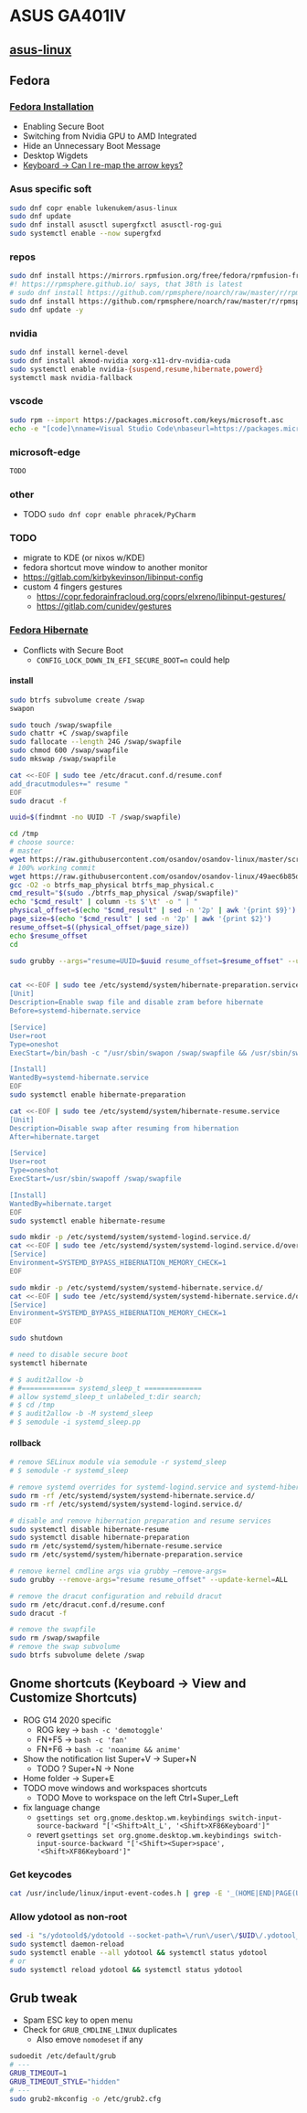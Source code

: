 # ASUS GA401IV

## [asus-linux](https://asus-linux.org/)

## Fedora

### [Fedora Installation](https://asus-linux.org/guides/fedora-guide/)

- Enabling Secure Boot
- Switching from Nvidia GPU to AMD Integrated
- Hide an Unnecessary Boot Message
- Desktop Wigdets
- [Keyboard -> Can I re-map the arrow keys?](https://asus-linux.org/faq/)

### Asus specific soft

```bash
sudo dnf copr enable lukenukem/asus-linux
sudo dnf update
sudo dnf install asusctl supergfxctl asusctl-rog-gui
sudo systemctl enable --now supergfxd
```

### repos

```bash
sudo dnf install https://mirrors.rpmfusion.org/free/fedora/rpmfusion-free-release-$(rpm -E %fedora).noarch.rpm https://mirrors.rpmfusion.org/nonfree/fedora/rpmfusion-nonfree-release-$(rpm -E %fedora).noarch.rpm
#! https://rpmsphere.github.io/ says, that 38th is latest
# sudo dnf install https://github.com/rpmsphere/noarch/raw/master/r/rpmsphere-release-$(rpm -E %fedora)-1.noarch.rpm
sudo dnf install https://github.com/rpmsphere/noarch/raw/master/r/rpmsphere-release-38-1.noarch.rpm
sudo dnf update -y
```

### nvidia

```bash
sudo dnf install kernel-devel
sudo dnf install akmod-nvidia xorg-x11-drv-nvidia-cuda
sudo systemctl enable nvidia-{suspend,resume,hibernate,powerd}
systemctl mask nvidia-fallback
```

### vscode

```bash
sudo rpm --import https://packages.microsoft.com/keys/microsoft.asc
echo -e "[code]\nname=Visual Studio Code\nbaseurl=https://packages.microsoft.com/yumrepos/vscode\nenabled=1\ngpgcheck=1\ngpgkey=https://packages.microsoft.com/keys/microsoft.asc" | sudo tee /etc/yum.repos.d/vscode.repo > /dev/null
```

### microsoft-edge

```bash
TODO
```

### other

- TODO `sudo dnf copr enable phracek/PyCharm`

### TODO

- migrate to KDE (or nixos w/KDE)
- fedora shortcut move window to another monitor
- <https://gitlab.com/kirbykevinson/libinput-config>
- custom 4 fingers gestures
  - <https://copr.fedorainfracloud.org/coprs/elxreno/libinput-gestures/>
  - <https://gitlab.com/cunidev/gestures>

### [Fedora Hibernate](https://fedoramagazine.org/hibernation-in-fedora-36-workstation/)

- Conflicts with Secure Boot
  - `CONFIG_LOCK_DOWN_IN_EFI_SECURE_BOOT=n` could help

#### install

```bash
sudo btrfs subvolume create /swap
swapon

sudo touch /swap/swapfile
sudo chattr +C /swap/swapfile
sudo fallocate --length 24G /swap/swapfile
sudo chmod 600 /swap/swapfile
sudo mkswap /swap/swapfile

cat <<-EOF | sudo tee /etc/dracut.conf.d/resume.conf
add_dracutmodules+=" resume "
EOF
sudo dracut -f

uuid=$(findmnt -no UUID -T /swap/swapfile)

cd /tmp
# choose source:
# master
wget https://raw.githubusercontent.com/osandov/osandov-linux/master/scripts/btrfs_map_physical.c
# 100% working commit
wget https://raw.githubusercontent.com/osandov/osandov-linux/49aec6b85d8457fa25b5d8f6c2afb3dd4592401a/scripts/btrfs_map_physical.c
gcc -O2 -o btrfs_map_physical btrfs_map_physical.c
cmd_result="$(sudo ./btrfs_map_physical /swap/swapfile)"
echo "$cmd_result" | column -ts $'\t' -o " | "
physical_offset=$(echo "$cmd_result" | sed -n '2p' | awk '{print $9}')
page_size=$(echo "$cmd_result" | sed -n '2p' | awk '{print $2}')
resume_offset=$((physical_offset/page_size))
echo $resume_offset
cd

sudo grubby --args="resume=UUID=$uuid resume_offset=$resume_offset" --update-kernel=ALL


cat <<-EOF | sudo tee /etc/systemd/system/hibernate-preparation.service
[Unit]
Description=Enable swap file and disable zram before hibernate
Before=systemd-hibernate.service

[Service]
User=root
Type=oneshot
ExecStart=/bin/bash -c "/usr/sbin/swapon /swap/swapfile && /usr/sbin/swapoff /dev/zram0"

[Install]
WantedBy=systemd-hibernate.service
EOF
sudo systemctl enable hibernate-preparation

cat <<-EOF | sudo tee /etc/systemd/system/hibernate-resume.service
[Unit]
Description=Disable swap after resuming from hibernation
After=hibernate.target

[Service]
User=root
Type=oneshot
ExecStart=/usr/sbin/swapoff /swap/swapfile

[Install]
WantedBy=hibernate.target
EOF
sudo systemctl enable hibernate-resume

sudo mkdir -p /etc/systemd/system/systemd-logind.service.d/
cat <<-EOF | sudo tee /etc/systemd/system/systemd-logind.service.d/override.conf
[Service]
Environment=SYSTEMD_BYPASS_HIBERNATION_MEMORY_CHECK=1
EOF

sudo mkdir -p /etc/systemd/system/systemd-hibernate.service.d/
cat <<-EOF | sudo tee /etc/systemd/system/systemd-hibernate.service.d/override.conf
[Service]
Environment=SYSTEMD_BYPASS_HIBERNATION_MEMORY_CHECK=1
EOF

sudo shutdown

# need to disable secure boot
systemctl hibernate

# $ audit2allow -b
# #============= systemd_sleep_t ==============
# allow systemd_sleep_t unlabeled_t:dir search;
# $ cd /tmp
# $ audit2allow -b -M systemd_sleep
# $ semodule -i systemd_sleep.pp
```

#### rollback

```bash
# remove SELinux module via semodule -r systemd_sleep
# $ semodule -r systemd_sleep

# remove systemd overrides for systemd-logind.service and systemd-hibernation.service
sudo rm -rf /etc/systemd/system/systemd-hibernate.service.d/
sudo rm -rf /etc/systemd/system/systemd-logind.service.d/

# disable and remove hibernation preparation and resume services
sudo systemctl disable hibernate-resume
sudo systemctl disable hibernate-preparation
sudo rm /etc/systemd/system/hibernate-resume.service
sudo rm /etc/systemd/system/hibernate-preparation.service

# remove kernel cmdline args via grubby –remove-args=
sudo grubby --remove-args="resume resume_offset" --update-kernel=ALL

# remove the dracut configuration and rebuild dracut
sudo rm /etc/dracut.conf.d/resume.conf
sudo dracut -f

# remove the swapfile
sudo rm /swap/swapfile
# remove the swap subvolume
sudo btrfs subvolume delete /swap
```

## Gnome shortcuts (Keyboard -> View and Customize Shortcuts)

- ROG G14 2020 specific
  - ROG key -> `bash -c 'demotoggle'`
  - FN+F5 -> `bash -c 'fan'`
  - FN+F6 -> `bash -c 'noanime && anime'`
- Show the notification list Super+V -> Super+N
  - TODO ? Super+N -> None
- Home folder -> Super+E
- TODO move windows and workspaces shortcuts
  - TODO Move to workspace on the left Ctrl+Super_Left
- fix language change
  - `gsettings set org.gnome.desktop.wm.keybindings switch-input-source-backward "['<Shift>Alt_L', '<Shift>XF86Keyboard']"`
  - revert `gsettings set org.gnome.desktop.wm.keybindings switch-input-source-backward "['<Shift><Super>space', '<Shift>XF86Keyboard']"`

### Get keycodes

```bash
cat /usr/include/linux/input-event-codes.h | grep -E '_(HOME|END|PAGE(UP|DOWN))\s'
```

### Allow ydotool as non-root

```bash
sed -i "s/ydotoold$/ydotoold --socket-path=\/run\/user\/$UID\/.ydotool_socket --socket-own=$(id -u):$(id -g)/g" /usr/lib/systemd/system/ydotool.service
sudo systemctl daemon-reload
sudo systemctl enable --all ydotool && systemctl status ydotool
# or
sudo systemctl reload ydotool && systemctl status ydotool
```

## Grub tweak

- Spam ESC key to open menu
- Check for `GRUB_CMDLINE_LINUX` duplicates
  - Also emove `nomodeset` if any

```bash
sudoedit /etc/default/grub
# ---
GRUB_TIMEOUT=1
GRUB_TIMEOUT_STYLE="hidden"
# ---
sudo grub2-mkconfig -o /etc/grub2.cfg
```
